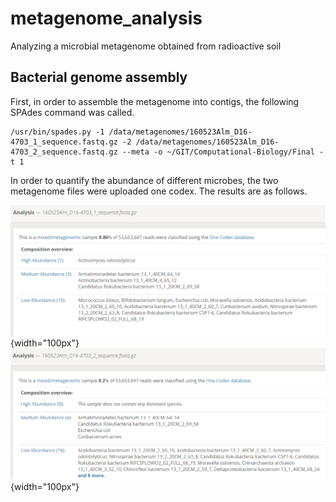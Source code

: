 # metagenome_analysis
Analyzing a microbial metagenome obtained from radioactive soil


## Bacterial genome assembly


First, in order to assemble the metagenome into contigs, the following SPAdes command was called.
 ```
 /usr/bin/spades.py -1 /data/metagenomes/160523Alm_D16-4703_1_sequence.fastq.gz -2 /data/metagenomes/160523Alm_D16-4703_2_sequence.fastq.gz --meta -o ~/GIT/Computational-Biology/Final -t 1
 ```


In order to quantify the abundance of different microbes, the two metagenome files were uploaded one codex. The results are as follows.

![analysis 1](https://github.com/bijiuni/metagenome_analysis/blob/master/img/analysis1.PNG){width="100px"}
![analysis 2](https://github.com/bijiuni/metagenome_analysis/blob/master/img/analysis2.PNG){width="100px"}

